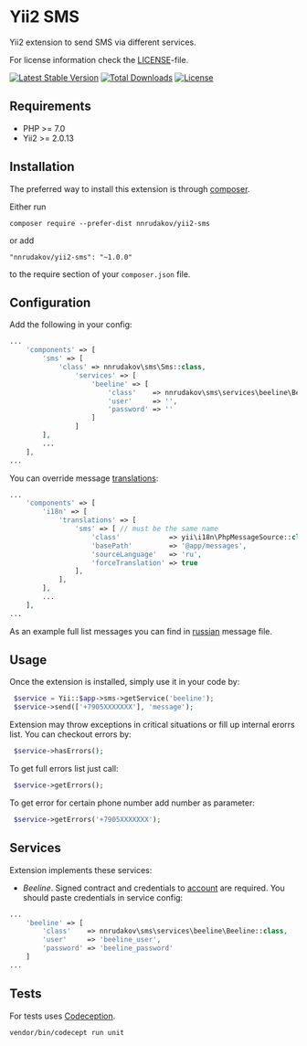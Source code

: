 Yii2 SMS
=============
Yii2 extension to send SMS via different services.

For license information check the [LICENSE](LICENSE.md)-file.

[![Latest Stable Version](https://poser.pugx.org/nnrudakov/yii2-sms/v/stable)](https://packagist.org/packages/nnrudakov/yii2-sms)
[![Total Downloads](https://poser.pugx.org/nnrudakov/yii2-sms/downloads)](https://packagist.org/packages/nnrudakov/yii2-sms)
[![License](https://poser.pugx.org/nnrudakov/yii2-sms/license)](https://packagist.org/packages/nnrudakov/yii2-sms)

Requirements
------------

* PHP >= 7.0
* Yii2 >= 2.0.13

Installation
------------

The preferred way to install this extension is through [composer](http://getcomposer.org/download/).

Either run

```
composer require --prefer-dist nnrudakov/yii2-sms
```

or add

```
"nnrudakov/yii2-sms": "~1.0.0"
```

to the require section of your `composer.json` file.

Configuration
-------------

Add the following in your config:

```php
...
    'components' => [
        'sms' => [
            'class' => nnrudakov\sms\Sms::class,
                'services' => [
                    'beeline' => [
                        'class'    => nnrudakov\sms\services\beeline\Beeline::class,
                        'user'     => '',
                        'password' => ''
                    ]
                ]
        ],
        ...
    ],
...
```

You can override message [translations](http://www.yiiframework.com/doc-2.0/guide-tutorial-i18n.html#message-translation):

```php
...
    'components' => [
        'i18n' => [
            'translations' => [
                'sms' => [ // must be the same name
                    'class'            => yii\i18n\PhpMessageSource::class,
                    'basePath'         => '@app/messages',
                    'sourceLanguage'   => 'ru',
                    'forceTranslation' => true
                ],
            ],
        ],
        ...
    ],
...
```

As an example full list messages you can find in [russian](src/messages/ru/sms.php) message file.

Usage
-----

Once the extension is installed, simply use it in your code by:

```php
 $service = Yii::$app->sms->getService('beeline');
 $service->send(['+7905XXXXXXX'], 'message');
 ```
 
Extension may throw exceptions in critical situations or fill up internal erorrs list. 
You can checkout errors by:

```php
 $service->hasErrors();
 ```
 
To get full errors list just call:

```php
 $service->getErrors();
 ```
 
To get error for certain phone number add number as parameter:

```php
 $service->getErrors('+7905XXXXXXX');
 ```
 
Services
--------

Extension implements these services:
* _Beeline_. Signed contract and credentials to [account](https://beeline.amega-inform.ru/) are required. You should
paste credentials in service config:

```php
...
    'beeline' => [
        'class'    => nnrudakov\sms\services\beeline\Beeline::class,
        'user'     => 'beeline_user',
        'password' => 'beeline_password'
    ]
...
```

Tests
-----

For tests uses [Codeception](http://codeception.com/docs/).

```
vendor/bin/codecept run unit
```
